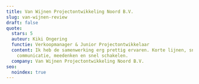 ```yaml
---
title: Van Wijnen Projectontwikkeling Noord B.V.
slug: van-wijnen-review
draft: false
quote:
  stars: 5
  auteur: Kiki Ongering
  functie: Verkoopmanager & Junior Projectontwikkelaar
  content: Ik heb de samenwerking erg prettig ervaren. Korte lijnen, snelle
    communicatie, meedenken en snel schakelen.
  company: Van Wijnen Projectontwikkeling Noord B.V.
seo:
  noindex: true
---
```

